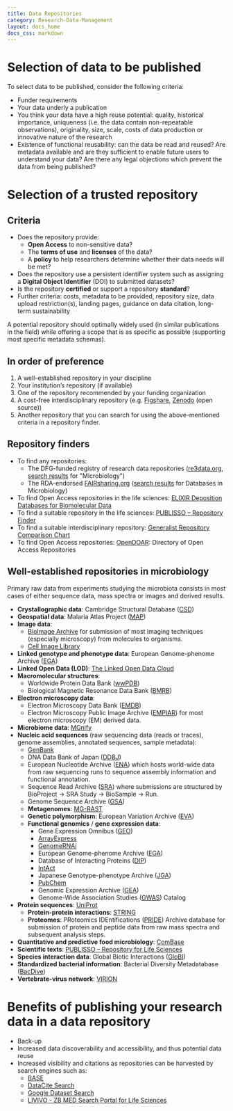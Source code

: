 ```yaml
---
title: Data Repositories
category: Research-Data-Management
layout: docs_home
docs_css: markdown
---
```

# Selection of data to be published
To select data to be published, consider the following criteria: 
* Funder requirements
* Your data underly a publication
* You think your data have a high reuse potential: quality, historical importance, uniqueness (i.e. the data contain non-repeatable observations), originality, size, scale, costs of data production or innovative nature of the research
* Existence of functional reusability: can the data be read and reused? Are metadata available and are they sufficient to enable future users to understand your data? Are there any legal objections which prevent the data from being published?

# Selection of a trusted repository

## Criteria
* Does the repository provide:
    * **Open Access** to non-sensitive data?
    * The **terms of use** and **licenses** of the data?
    * A **policy** to help researchers determine whether their data needs will be met?
* Does the repository use a persistent identifier system such as assigning a **Digital Object Identifier** (DOI) to submitted datasets?
* Is the repository **certified** or support a repository **standard**?
* Further criteria: costs, metadata to be provided, repository size, data upload restriction(s), landing pages, guidance on data citation, long-term sustainability

A potential repository should optimally widely used (in similar publications in the field) while offering a scope that is as specific as possible (supporting most specific metadata schemas).

## In order of preference
1. A well-established repository in your discipline 
2. Your institution’s repository (if available)
3. One of the repository recommended by your funding organization
4. A cost-free interdisciplinary repository (e.g. [Figshare](https://figshare.com/), [Zenodo](https://zenodo.org/) (open source))
5. Another repository that you can search for using the above-mentioned criteria in a repository finder. 

## Repository finders
* To find any repositories:
    * The DFG-funded registry of research data repositories ([re3data.org](https://www.re3data.org/), [search results](https://www.re3data.org/search?query=Microbiology) for "Microbiology")
    * The RDA-endorsed [FAIRsharing.org](https://fairsharing.org/) ([search results](https://fairsharing.org/search?fairsharingRegistry=Database&subjects=microbiology&page=1) for Databases in Microbiology)
* To find Open Access repositories in the life sciences: [ELIXIR Deposition Databases for Biomolecular Data](https://elixir-europe.org/platforms/data/elixir-deposition-databases)
* To find a suitable repository in the life sciences: [PUBLISSO – Repository Finder](https://www.publisso.de/en/research-data-management/publishing/publisso-repository-finder/)
* To find a suitable interdisciplinary repository: [Generalist Repository Comparison Chart](https://doi.org/10.5281/zenodo.3946720)
* To find Open Access repositories: [OpenDOAR](https://v2.sherpa.ac.uk/opendoar/): Directory of Open Access Repositories

## Well-established repositories in microbiology
Primary raw data from experiments studying the microbiota consists in most cases of either sequence data, mass spectra or images and derived results.

* **Crystallographic data**: Cambridge Structural Database ([CSD](https://www.ccdc.cam.ac.uk/solutions/csd-core/components/csd/))
* **Geospatial data**: Malaria Atlas Project ([MAP](https://malariaatlas.org/))
* **Image data**: 
  * [BioImage Archive](https://www.ebi.ac.uk/bioimage-archive/) for submission of most imaging techniques (especially microscopy) from molecules to organisms.
  * [Cell Image Library](http://www.cellimagelibrary.org/home)
* **Linked genotype and phenotype data**: European Genome-phenome Archive ([EGA](https://ega-archive.org/))
* **Linked Open Data (LOD)**: [The Linked Open Data Cloud](https://lod-cloud.net/)
* **Macromolecular structures**: 
  * Worldwide Protein Data Bank ([wwPDB](http://www.wwpdb.org/))
  * Biological Magnetic Resonance Data Bank ([BMRB](https://bmrb.io/))
* **Electron microscopy data**:
  * Electron Microscopy Data Bank ([EMDB](https://www.ebi.ac.uk/emdb/))
  * Electron Microscopy Public Image Archive ([EMPIAR](https://www.ebi.ac.uk/empiar/)) for most electron microscopy (EM) derived data.
* **Microbiome data**: [MGnify](https://www.ebi.ac.uk/metagenomics/)
* **Nucleic acid sequences** (raw sequencing data (reads or traces), genome assemblies, annotated sequences, sample metadata):
  * [GenBank](https://www.ncbi.nlm.nih.gov/genbank/)
  * DNA Data Bank of Japan ([DDBJ](https://www.ddbj.nig.ac.jp/index-e.html))
  * European Nucleotide Archive ([ENA](https://www.ebi.ac.uk/ena/browser/home)) which hosts world-wide data from raw sequencing runs to sequence assembly information and functional annotation.
  * Sequence Read Archive ([SRA](https://www.ncbi.nlm.nih.gov/sra)) where submissions are structured by BioProject -> SRA Study -> BioSample -> Run.
  * Genome Sequence Archive ([GSA](https://ngdc.cncb.ac.cn/gsa/))
  * **Metagenomes**: [MG-RAST](https://www.mg-rast.org/)
  * **Genetic polymorphism**: European Variation Archive ([EVA](https://www.ebi.ac.uk/eva/))
  * **Functional genomics** / **gene expression data**:
    * Gene Expression Omnibus ([GEO](https://www.ncbi.nlm.nih.gov/geo/))
    * [ArrayExpress](https://www.ebi.ac.uk/biostudies/arrayexpress)
    * [GenomeRNAi](http://www.genomernai.org/)
    * European Genome-phenome Archive ([EGA](https://ega-archive.org/))
    * Database of Interacting Proteins ([DIP](https://dip.doe-mbi.ucla.edu/dip/Main.cgi))
    * [IntAct](https://www.ebi.ac.uk/intact/home)
    * Japanese Genotype-phenotype Archive ([JGA](https://www.ddbj.nig.ac.jp/jga/index-e.html))
    * [PubChem](https://pubchem.ncbi.nlm.nih.gov/)
    * Genomic Expression Archive ([GEA](https://www.ddbj.nig.ac.jp/gea/index-e.html))
    * Genome-Wide Association Studies ([GWAS](https://www.ebi.ac.uk/gwas/)) Catalog
* **Protein sequences**: [UniProt](https://www.uniprot.org/)
  * **Protein-protein interactions**: [STRING](https://string-db.org/)
  * **Proteomes**: PRoteomics IDEntifications ([PRIDE](https://wwwdev.ebi.ac.uk/pride/)) Archive database for submission of protein and peptide data from raw mass spectra and subsequent analysis steps.
* **Quantitative and predictive food microbiology**: [ComBase](https://www.combase.cc/index.php/en/)
* **Scientific texts**: [PUBLISSO – Repository for Life Sciences](https://repository.publisso.de/)
* **Species interaction data**: Global Biotic Interactions ([GloBI](https://www.globalbioticinteractions.org/))
* **Standardized bacterial information**: Bacterial Diversity Metadatabase ([BacDive](https://bacdive.dsmz.de/))
* **Vertebrate-virus network**: [VIRION](https://viralemergence.github.io/virion/)

# Benefits of publishing your research data in a data repository
* Back-up 
* Increased data discoverability and accessibility, and thus potential data reuse
* Increased visibility and citations as repositories can be harvested by search engines such as:
    * [BASE](https://www.base-search.net/about/en/index.php)
    * [DataCite Search](https://search.datacite.org/)
    * [Google Dataset Search](https://datasetsearch.research.google.com/)
    * [LIVIVO - ZB MED Search Portal for Life Sciences](https://www.livivo.de/)
